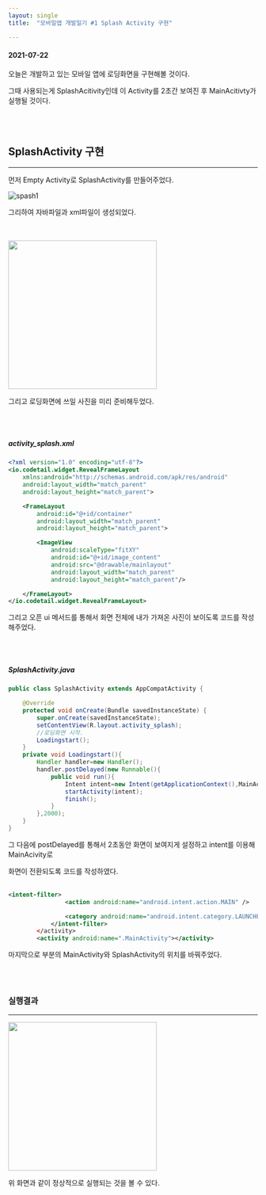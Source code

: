 ```yaml
---
layout: single
title:  "모바일앱 개발일기 #1 Splash Activity 구현"

---
```


#### 2021-07-22

오늘은 개발하고 있는 모바일 앱에 로딩화면을 구현해볼 것이다.

그때 사용되는게 SplashAcitivity인데 이 Activity를 2초간 보여진 후 MainAcitivty가 실행될 것이다.

 <br/><br/>

  

## SplashActivity 구현

---

먼저 Empty Activity로 SplashActivity를 만들어주었다.

![spash1](https://user-images.githubusercontent.com/69960282/126596259-e2d4b7ca-0ad6-43e0-b1ec-26b2b84f3438.PNG)

그리하여 자바파일과 xml파일이 생성되었다.

<br/><br/>
<img src="https://user-images.githubusercontent.com/69960282/126596306-c1592729-c2d3-4cff-b715-413c35481246.png" width="300">


그리고 로딩화면에 쓰일 사진을 미리 준비해두었다.

<br/><br/>

##### activity_splash.xml


~~~xml
<?xml version="1.0" encoding="utf-8"?>
<io.codetail.widget.RevealFrameLayout
    xmlns:android="http://schemas.android.com/apk/res/android"
    android:layout_width="match_parent"
    android:layout_height="match_parent">

    <FrameLayout
        android:id="@+id/container"
        android:layout_width="match_parent"
        android:layout_height="match_parent">

        <ImageView
            android:scaleType="fitXY"
            android:id="@+id/image_content"
            android:src="@drawable/mainlayout"
            android:layout_width="match_parent"
            android:layout_height="match_parent"/>

    </FrameLayout>
</io.codetail.widget.RevealFrameLayout>
~~~

그리고 오픈 ui 메서드를 통해서 화면 전체에 내가 가져온 사진이 보이도록 코드를 작성해주었다.



  <br/><br/>

##### SplashActivity.java

```java
public class SplashActivity extends AppCompatActivity {

    @Override
    protected void onCreate(Bundle savedInstanceState) {
        super.onCreate(savedInstanceState);
        setContentView(R.layout.activity_splash);
        //로딩화면 시작.
        Loadingstart();
    }
    private void Loadingstart(){
        Handler handler=new Handler();
        handler.postDelayed(new Runnable(){
            public void run(){
                Intent intent=new Intent(getApplicationContext(),MainActivity.class);
                startActivity(intent);
                finish();
            }
        },2000);
    }
}
```

그 다음에 postDelayed를 통해서 2초동안 화면이 보여지게 설정하고 intent를 이용해 MainAcivity로

화면이 전환되도록 코드를 작성하였다. 
  <br/><br/>

```xml
<intent-filter>
                <action android:name="android.intent.action.MAIN" />

                <category android:name="android.intent.category.LAUNCHER" />
            </intent-filter>
        </activity>
        <activity android:name=".MainActivity"></activity>
```

마지막으로 <intent-filter>부분의 MainActivity와 SplashActivity의 위치를 바꿔주었다.

  <br/><br/>

### 실행결과

---


<img src="https://user-images.githubusercontent.com/69960282/126596557-d52af21d-c9fe-4a46-bbd6-81322b3e30a7.gif" width="300">



위 화면과 같이 정상적으로 실행되는 것을 볼 수 있다.
